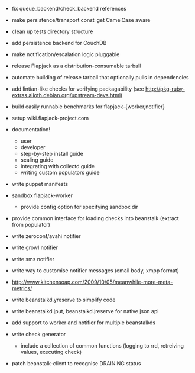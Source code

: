 
 * fix queue_backend/check_backend references
 * make persistence/transport const_get CamelCase aware
 * clean up tests directory structure
 
 * add persistence backend for CouchDB

 * make notification/escalation logic pluggable

 * release Flapjack as a distribution-consumable tarball
 * automate building of release tarball that optionally pulls in dependencies
 * add lintian-like checks for verifying packagability (see http://pkg-ruby-extras.alioth.debian.org/upstream-devs.html)
 
 * build easily runnable benchmarks for flapjack-{worker,notifier}

 * setup wiki.flapjack-project.com
 * documentation!
   * user
   * developer
   * step-by-step install guide
   * scaling guide
   * integrating with collectd guide
   * writing custom populators guide
 * write puppet manifests
 
 * sandbox flapjack-worker
   * provide config option for specifying sandbox dir

 * provide common interface for loading checks into beanstalk (extract from populator)
 
 * write zeroconf/avahi notifier
 * write growl notifier
 * write sms notifier
 * write way to customise notifier messages (email body, xmpp format)

 * http://www.kitchensoap.com/2009/10/05/meanwhile-more-meta-metrics/

 * write beanstalkd.yreserve to simplify code
 * write beanstalkd.jput, beanstalkd.jreserve for native json api
 
 * add support to worker and notifier for multiple beanstalkds

 * write check generator
   * include a collection of common functions 
     (logging to rrd, retreiving values, executing check)
 * patch beanstalk-client to recognise DRAINING status 



